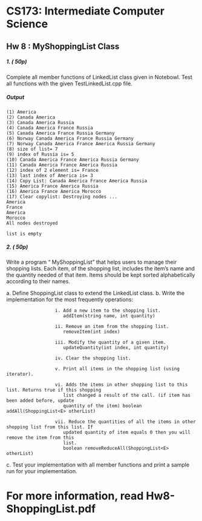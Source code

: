 # CS173: Intermediate Computer Science

## Hw 8 : MyShoppingList Class

##### 1. ( 50p)
Complete all member functions of LinkedList class given in Notebowl. 
Test all functions with the given TestLinkedList.cpp file.

##### Output

```
(1) America
(2) Canada America
(3) Canada America Russia
(4) Canada America France Russia
(5) Canada America France Russia Germany
(6) Norway Canada America France Russia Germany
(7) Norway Canada America France America Russia Germany
(8) size of list= 7
(9) index of Russia is= 5
(10) Canada America France America Russia Germany
(11) Canada America France America Russia
(12) index of 2 element is= France
(13) last index of America is= 3
(14) Copy List: Canada America France America Russia
(15) America France America Russia
(16) America France America Morocco
(17) Clear copylist: Destroying nodes ...
America
France
America
Morocco
All nodes destroyed

list is empty
```
##### 2. ( 50p) 
Write a program “ MyShoppingList” that helps users to manage their shopping lists.
Each item, of the shopping list, includes the item’s name and the quantity needed of that
item. Items should be kept sorted alphabetically according to their names.

a. Define ShoppingList class to extend the LinkedList class.
b. Write the implementation for the most frequently operations:
                      
                      i. Add a new item to the shopping list.
                         addItem(string name, int quantity)

                      ii. Remove an item from the shopping list.
                         removeItem(int index)

                      iii. Modify the quantity of a given item.
                         updateQuantity(int index, int quantity)

                      iv. Clear the shopping list.

                      v. Print all items in the shopping list (using iterator).

                      vi. Adds the items in other shopping list to this list. Returns true if this shopping
                         list changed a result of the call. (if item has been added before, update
                         quantity of the item) boolean addAll(ShoppingList<E> otherList)

                      vii. Reduce the quantities of all the items in other shopping list from this list. If
                         updated quantity of item equals 0 then you will remove the item from this
                         list.
                         boolean removeReduceAll(ShoppingList<E> otherList)

c. Test your implementation with all member functions and print a sample run for
your implementation.

# For more information, read Hw8-ShoppingList.pdf


